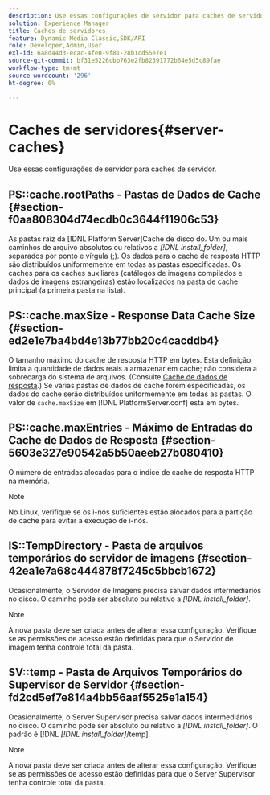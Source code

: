 ```yaml
---
description: Use essas configurações de servidor para caches de servidor.
solution: Experience Manager
title: Caches de servidores
feature: Dynamic Media Classic,SDK/API
role: Developer,Admin,User
exl-id: 6a8d44d3-ecac-4fe0-9f81-28b1cd55e7e1
source-git-commit: bf31e5226cbb763e2fb82391772b64e5d5c89fae
workflow-type: tm+mt
source-wordcount: '296'
ht-degree: 0%

---
```


# Caches de servidores{#server-caches}

Use essas configurações de servidor para caches de servidor.

## PS::cache.rootPaths - Pastas de Dados de Cache {#section-f0aa808304d74ecdb0c3644f11906c53}

As pastas raiz da [!DNL Platform Server]Cache de disco do. Um ou mais caminhos de arquivo absolutos ou relativos a *[!DNL install_folder]*, separados por ponto e vírgula (;). Os dados para o cache de resposta HTTP são distribuídos uniformemente em todas as pastas especificadas. Os caches para os caches auxiliares (catálogos de imagens compilados e dados de imagens estrangeiras) estão localizados na pasta de cache principal (a primeira pasta na lista).

## PS::cache.maxSize - Response Data Cache Size {#section-ed2e1e7ba4bd4e13b77bb20c4cacddb4}

O tamanho máximo do cache de resposta HTTP em bytes. Esta definição limita a quantidade de dados reais a armazenar em cache; não considera a sobrecarga do sistema de arquivos. (Consulte [Cache de dados de resposta](../../../../is-api/image-serving-api-ref/c-configuration-and-administration/c-data-caches/c-response-data-cache.md#concept-81ea996c242441f2a69f7e9d9b3a29ca).) Se várias pastas de dados de cache forem especificadas, os dados do cache serão distribuídos uniformemente em todas as pastas. O valor de `cache.maxSize` em [!DNL PlatformServer.conf] está em bytes.

## PS::cache.maxEntries - Máximo de Entradas do Cache de Dados de Resposta {#section-5603e327e90542a5b50aeeb27b080410}

O número de entradas alocadas para o índice de cache de resposta HTTP na memória.

>[!NOTE]
>
>No Linux, verifique se os i-nós suficientes estão alocados para a partição de cache para evitar a execução de i-nós.

## IS::TempDirectory - Pasta de arquivos temporários do servidor de imagens {#section-42ea1e7a68c444878f7245c5bbcb1672}

Ocasionalmente, o Servidor de Imagens precisa salvar dados intermediários no disco. O caminho pode ser absoluto ou relativo a *[!DNL install_folder]*.

>[!NOTE]
>
>A nova pasta deve ser criada antes de alterar essa configuração. Verifique se as permissões de acesso estão definidas para que o Servidor de imagem tenha controle total da pasta.

## SV::temp - Pasta de Arquivos Temporários do Supervisor de Servidor {#section-fd2cd5ef7e814a4bb56aaf5525e1a154}

Ocasionalmente, o Server Supervisor precisa salvar dados intermediários no disco. O caminho pode ser absoluto ou relativo a *[!DNL install_folder]*. O padrão é [!DNL  *[!DNL install_folder]*/temp].

>[!NOTE]
>
>A nova pasta deve ser criada antes de alterar essa configuração. Verifique se as permissões de acesso estão definidas para que o Server Supervisor tenha controle total da pasta.
